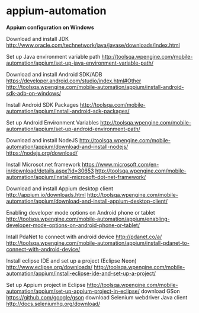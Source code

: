 # appium-automation

<b>Appium configuration on Windows</b>

Download and install JDK 
http://www.oracle.com/technetwork/java/javase/downloads/index.html

Set up Java environment variable path 
http://toolsqa.wpengine.com/mobile-automation/appium/set-up-java-environment-variable-path/

Download and install Android SDK/ADB 
https://developer.android.com/studio/index.html#Other
http://toolsqa.wpengine.com/mobile-automation/appium/install-android-sdk-adb-on-windows/

Install Android SDK Packages 
http://toolsqa.com/mobile-automation/appium/install-android-sdk-packages/

Set up Android Environment Variables
http://toolsqa.wpengine.com/mobile-automation/appium/set-up-android-environment-path/

Download and install NodeJS
http://toolsqa.wpengine.com/mobile-automation/appium/download-and-install-nodejs/
https://nodejs.org/download/

Install Microsot.net framework
https://www.microsoft.com/en-in/download/details.aspx?id=30653
http://toolsqa.wpengine.com/mobile-automation/appium/install-microsoft-dot-net-framework/

Download and install Appium desktop client
http://appium.io/downloads.html
http://toolsqa.wpengine.com/mobile-automation/appium/download-and-install-appium-desktop-client/

Enabling developer mode options on Android phone or tablet
http://toolsqa.wpengine.com/mobile-automation/appium/enabling-developer-mode-options-on-android-phone-or-tablet/

Intall PdaNet to connect with android device
http://pdanet.co/a/
http://toolsqa.wpengine.com/mobile-automation/appium/install-pdanet-to-connect-with-android-device/

Install eclipse IDE and set up a project (Eclipse Neon)
http://www.eclipse.org/downloads/
http://toolsqa.wpengine.com/mobile-automation/appium/install-eclipse-ide-and-set-up-a-project/

Set up Appium project in Eclipse
http://toolsqa.wpengine.com/mobile-automation/appium/set-up-appium-project-in-eclipse/
download GSon https://github.com/google/gson
download Selenium webdriver Java client http://docs.seleniumhq.org/download/
